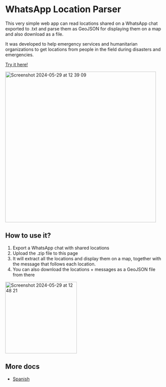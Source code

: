 # WhatsApp Location Parser

This very simple web app can read locations shared on a WhatsApp chat exported to .txt
and parse them as GeoJSON for displaying them on a map and also download as a file.

It was developed to help emergency services and humanitarian organizations to get
locations from people in the field during disasters and emergencies.

[Try it here!](https://hotosm.github.io/whatsapp-location-parser/)

<img width="476" alt="Screenshot 2024-05-29 at 12 39 09" src="https://github.com/emi420/whatsapp-location-parser/assets/1226194/4e97494a-29e9-4618-be5b-94d6ffb94b04">

## How to use it?

1. Export a WhatsApp chat with shared locations
2. Upload the .zip file to this page
3. It will extract all the locations and display them on a map, together with the message that follows each location.
4. You can also download the locations + messages as a GeoJSON file from there

<img width="226" alt="Screenshot 2024-05-29 at 12 48 21" src="https://github.com/emi420/whatsapp-location-parser/assets/1226194/e477b46d-e480-4969-80d2-592d7fbc88c3">

## More docs

* [Spanish](https://github.com/hotosm/whatsapp-location-parser/blob/master/docs/README.es.md)

